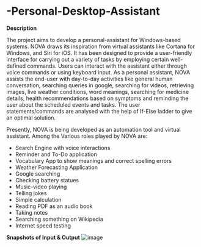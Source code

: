 # -Personal-Desktop-Assistant

<strong>Description</strong>

The project aims to develop a personal-assistant for Windows-based systems. NOVA draws its 
inspiration from virtual assistants like Cortana for Windows, and Siri for iOS. It has been 
designed to provide a user-friendly interface for carrying out a variety of tasks by employing 
certain well-defined commands. Users can interact with the assistant either through voice 
commands or using keyboard input. 
As a personal assistant, NOVA assists the end-user with day-to-day activities like general 
human conversation, searching queries in google, searching for videos, retrieving images, live 
weather conditions, word meanings, searching for medicine details, health recommendations 
based on symptoms and reminding the user about the scheduled events and tasks. The user 
statements/commands are analysed with the help of If-Else ladder to give an optimal solution.

Presently, NOVA is being developed as an automation tool and virtual assistant.
Among the Various roles played by NOVA are:
<ul>
  <li>Search Engine with voice interactions</li>
  <li>Reminder and To-Do application</li>
<li>Vocabulary App to show meanings and correct spelling errors</li>
<li>Weather Forecasting Application</li>
<li>Google searching</li>
<li>Checking battery statues</li> 
<li>Music-video playing </li>
<li>Telling jokes </li>
<li>Simple calculation</li> 
<li>Reading PDF as an audio book</li> 
<li>Taking notes</li> 
<li>Searching something on Wikipedia</li> 
<li>Internet speed testing</li> 
</ul>




<strong>Snapshots of Input & Output</strong>
![image](https://user-images.githubusercontent.com/113223502/189467640-c7c04966-373d-4bc1-ba30-74365a63ade3.png)
